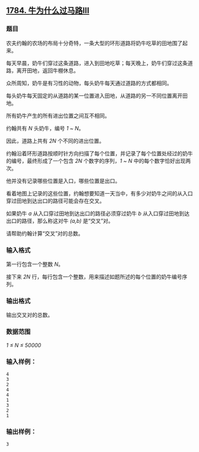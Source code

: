## [1784. 牛为什么过马路III](https://www.acwing.com/problem/content/1786/)

### 题目

农夫约翰的农场的布局十分奇特，一条大型的环形道路将奶牛吃草的田地围了起来。

每天早晨，奶牛们穿过这条道路，进入到田地吃草；每天晚上，奶牛们穿过这条道路，离开田地，返回牛棚休息。

众所周知，奶牛是有习性的动物，每头奶牛每天通过道路的方式都相同。

每头奶牛每天固定的从道路的某一位置进入田地，从道路的另一不同位置离开田地。

所有奶牛产生的所有进出位置之间互不相同。

约翰共有 *N* 头奶牛，编号 *1 ~ N*。

因此，道路上共有 *2N* 个不同的进出位置。

约翰沿着环形道路按顺时针方向扫描了每个位置，并记录了每个位置处经过的奶牛的编号，最终形成了一个包含 *2N* 个数字的序列，*1 ~ N* 中的每个数字恰好出现两次。

他并没有记录哪些位置是入口，哪些位置是出口。

看着地图上记录的这些位置，约翰想要知道一天当中，有多少对奶牛之间的从入口穿过田地到达出口的路径可能会存在交叉。

如果奶牛 *a* 从入口穿过田地到达出口的路径必须穿过奶牛 *b* 从入口穿过田地到达出口的路径，那么称这对牛 *(a,b)* 是“交叉”对。

请帮助约翰计算“交叉”对的总数。

### 输入格式

第一行包含一个整数 *N*。

接下来 *2N* 行，每行包含一个整数，用来描述如题所述的每个位置的奶牛编号序列。

### 输出格式

输出交叉对的总数。

### 数据范围

*1 ≤ N ≤ 50000*

### 输入样例：

```
4
3
2
4
4
1
3
2
1
```

### 输出样例：

```
3
```
